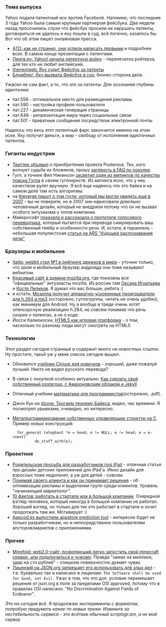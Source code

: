 ### Тема выпуска
Yahoo подала патентный иск против Facebook. Напомню, что последние 3 года Yahoo была самым крупным партнером фейсбука. Две недели назад просочились слухи что фейсбук просили не нарушать патенты, договориться не удалось и яху пошли в суд, всё логично, казалось бы. Вот что об этом пишет онлайновая пресса.

* [ATD: как не странно, они успели написать первыми](http://allthingsd.com/20120312/breaking-yahoo-sues-facebook-for-patent-infringement/) и подробнее всех. В самом конце презентация с патентами.
* [Лента.ру: Yahoo! начала патентную войну](http://lenta.ru/news/2012/03/13/suit/) - перепечатка ройтерза, для тех кто не любит английский.
* [thenextweb: Яху судит Фейсбук за патенты](http://thenextweb.com/insider/2012/03/12/yahoo-sues-facebook-after-failing-to-privately-resolve-patent-infringement-complaint/)
* [Блумберг: Яху вызвала Фейсбук в суд](http://www.bloomberg.com/news/2012-03-12/yahoo-sues-facebook-for-patent-infringement-in-california-federal-court.html), бизнес-сторона дела.

Ужасен не сам факт, а то, что это за патенты. Для осознания глубины идиотизма:

* пат.556 - оптимальное место для размещения рекламы
* пат.590 - настройка профиля пользователя
* пат.227 - динамическая генерация страницы
* пат.648 - репрезентация мира через социальные связи
* пат.501 - приватные сообщения посредством электронной почты

Надеюсь что весь этот патентный фарс закончится именно на этом иске. Яху получит деньги, а мир - свободу от исполнения идиотичных патентов.

### Гиганты индустрии

* [Твиттер объявил](http://blog.twitter.com/2012/03/welcoming-posterous-team-to-flock.html) о приобретении проекта Posterous. Тех, кого волнует судьба их бложеков, прошу  [заглянуть в FAQ по покупке](http://posterous.uservoice.com/knowledgebase/articles/56001-acquisition-faq).
* Гугл, а точнее Фил Никинсон [засветил один из митингов по качеству поиска Гугла](https://plus.google.com/115963387846188704264/posts/C4YWqcuZJBi) в своем гуглокресте. Из митинга ясно, что у них качеством рулят вручную. Я всё еще надеюсь что это байка и на самом деле там есть алгоритмы.
* на [theverge пишут о том гугле, который мы могли увидеть еще в 2007](http://www.theverge.com/2012/3/12/2863705/google-redesign-2007-kanna-killed-strawman) - вы не поверите, но в 2007 они нарисовали довольно человечный дизайн, который не внедрили потому что он не вызвал особого энтузиазма у топов компании.
* Майкрософт [показала и рассказала о прототипе голосового переводчика](http://www.extremetech.com/extreme/122083-microsoft-unveils-universal-translator-that-converts-your-voice-into-another-language), который пытается при переводе симулировать ваш собственный тембр и особенности речи. И, кстати, в параллель - небольшая популистская [статья на ARS "будущее распознавания речи"](http://arstechnica.com/business/news/2012/03/future-of-voice-recognition-assistants-that-remember-everything-you-say.ars)

### Браузеры и мобильное

* [Хабр: webkit стал №1 в рейтинге движков в мире](http://habrahabr.ru/blogs/browsers/139830/) - уточню только, что хром и мобильный браузер андроида они тоже называют вебкитом.
* [Красивый сайт в домене mozilla.org](https://reps.mozilla.org/people/), где показаны все "официальные" энтузиасты mozilla. Из россии там [Оксана Игнатьева](https://reps.mozilla.org/u/edra/) и [Костя Лепихов](https://reps.mozilla.org/u/lakostis/). Я думал что вас больше, ребята :(
* и кстати, [Мозилла получит аппаратно-ускоренные проигрыватели для h.264 и mp3](https://groups.google.com/forum/?fromgroups#!topic/mozilla.dev.platform/-xTei5rYThU) (осторожно, гуглогруппы, читать не очень удобно), как минимум для Android. Ну а вообще в треде очень хотят опенсорсную реализацию h.264, не совсем понимая что речь скорее о патентах, а не о коде.
* Йосси Калиокоски, [HTML5 как игровая платформа](http://blog.avd.io/posts/html5-games) - о том, насколько по разному люди могут смотреть на HTML5

### Технологии
Этот раздел сегодня странный и содержит много не новостных ссылок. Ну простите, такой уж у меня список сегодня вышел.

* Обновился [учебник Clojure для новичков](http://www.unexpected-vortices.com/clojure/brief-beginners-guide/index.html) - хороший, даже пожалуй лучший. Никто не видел русского перевода?
* В связи с покупкой особенно актуально: [Как сделать свой собственный posterous, с Амазоновским облаком и Jekyll](http://blog.jazzychad.net/2012/03/12/create-your-own-posterous.html)
* Отличный учебник [математики для программистов](http://www.cs.princeton.edu/courses/archive/spr10/cos433/mathcs.pdf)(осторожно, .pdf).
* Джон Кук на [dzone: Трогаем теорему Байеса](http://java.dzone.com/articles/tweaking-bayes%E2%80%99-theorem), видео, час времени. Я посмотрел урывками, очевидно, но интересно.
* [Метапрограммирование собственных управляющих структур на C](http://www.chiark.greenend.org.uk/~sgtatham/mp/). Пример новых конструкций:

		for_general (elephant *e = head; e != NULL; e != head; e = e->next)`
				do_stuff_with(e);

### Проектное
* [Родительская просьба для разработчиков под iPad](http://uxdesign.smashingmagazine.com/2012/03/12/dads-plea-developers-ipad-apps-children/) - отличная статья про дизайн детских приложений для iPad'а. Имхо дизайн для взрослых тоже недопонят, а уж для детей - совсем.
* [Понимай своего клиента и как он принимает решения](http://blog.intercom.io/know-your-customers-and-how-they-decide/) - об оптимизации рекламы и выделении групп среди клиентов. Уровень "начинающий маркетолог".
* [10 фактов: работать в стартапе или в большой компании](http://alexlod.com/2012/03/12/10-facts-about-working-at-a-startup-vs-a-big-company/). Очередной взгляд человека, который никогда в большой компании не работал. Хороший взгляд, но только для тех кто работает в стартапе и хочет продолжать там же. Мотивирует :)
* [Appcod.es выпустили appstore prediction tool](http://blog.appcod.es/we-will-guess-your-competitors-keywords-we-will-predict-your-app-store-position/) - интересно будет не только разработчикам, но и непосредственно пользователям апсторов/маркетов с приложениями.

### Прочее
* [Minefold: web2.0-сайт, позволяющий легко запустить свой minecraft сервер, или подключиться к чужому](https://minefold.com/). Правда "замах на миллион, удар на сто рублей" -  слишком поверхностно думает чувак.
* [Лицензия на JSON.org запрещает его использовать для злых дел](http://java.dzone.com/articles/jsonorg-license-literally-says) - т.е. буквально так и написано в лицензии: `The Software shall be used for Good, not Evil.` Ужас в том, что это доп. условие перемешает решения от json.org в поле за пределами OSI approved, потому что в правилах OSI написано: "No Discrimination Against Fields of Endeavor".


*Это на сегодня всё. Я продолжаю эксперименты с форматом, попробую придумать какие-то новые трюки. Извините за нестабильность сервиса - это всётаки обычный scriptogr.am, а не мой сервер*
	

